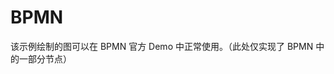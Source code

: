 # BPMN

该示例绘制的图可以在 BPMN 官方 Demo 中正常使用。（此处仅实现了 BPMN 中的一部分节点）

<example href="/examples/#/usage/bpmn" :height="600" ></example>
